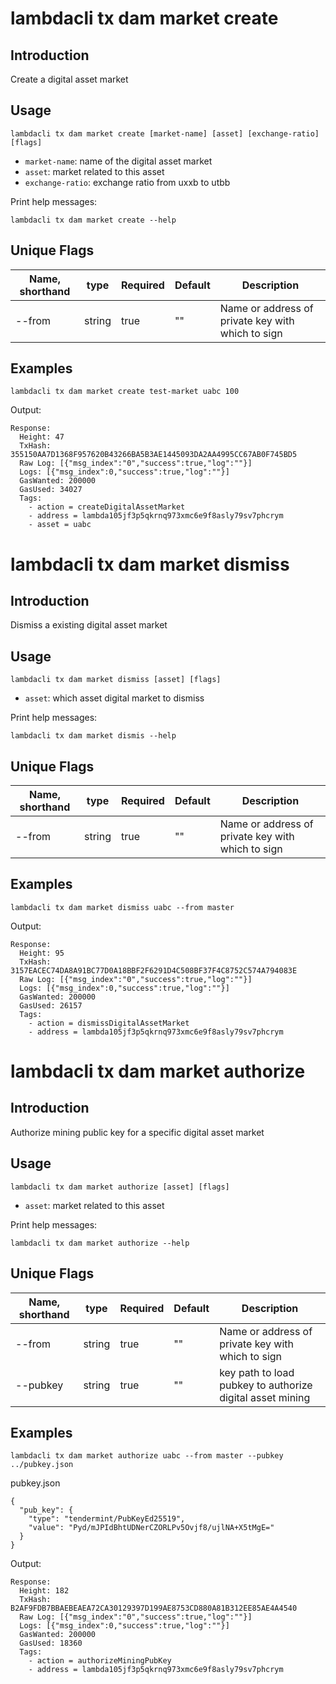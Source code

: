 # lambdacli tx dam market create

## Introduction

Create a digital asset market

## Usage

```
lambdacli tx dam market create [market-name] [asset] [exchange-ratio] [flags]
```

- `market-name`: name of the digital asset market
- `asset`: market related to this asset
- `exchange-ratio`: exchange ratio from uxxb to utbb

Print help messages:
```
lambdacli tx dam market create --help
```

## Unique Flags

| Name, shorthand     | type   | Required | Default  | Description                                                         |
| --------------------| -----  | -------- | -------- | ------------------------------------------------------------------- |
| --from | string | true     | ""       |  Name or address of private key with which to sign |

## Examples

```
lambdacli tx dam market create test-market uabc 100
```

Output:

```
Response:
  Height: 47
  TxHash: 355150AA7D1368F957620B43266BA5B3AE1445093DA2AA4995CC67AB0F745BD5
  Raw Log: [{"msg_index":"0","success":true,"log":""}]
  Logs: [{"msg_index":0,"success":true,"log":""}]
  GasWanted: 200000
  GasUsed: 34027
  Tags:
    - action = createDigitalAssetMarket
    - address = lambda105jf3p5qkrnq973xmc6e9f8asly79sv7phcrym
    - asset = uabc
```

# lambdacli tx dam market dismiss

## Introduction

Dismiss a existing digital asset market

## Usage

```
lambdacli tx dam market dismiss [asset] [flags]
```

- `asset`: which asset digital market to dismiss

Print help messages:
```
lambdacli tx dam market dismis --help
```

## Unique Flags

| Name, shorthand     | type   | Required | Default  | Description                                                         |
| --------------------| -----  | -------- | -------- | ------------------------------------------------------------------- |
| --from | string | true     | ""       |  Name or address of private key with which to sign |

## Examples

```
lambdacli tx dam market dismiss uabc --from master
```

Output:

```
Response:
  Height: 95
  TxHash: 3157EACEC74DA8A91BC77D0A18BBF2F6291D4C508BF37F4C8752C574A794083E
  Raw Log: [{"msg_index":"0","success":true,"log":""}]
  Logs: [{"msg_index":0,"success":true,"log":""}]
  GasWanted: 200000
  GasUsed: 26157
  Tags:
    - action = dismissDigitalAssetMarket
    - address = lambda105jf3p5qkrnq973xmc6e9f8asly79sv7phcrym
```

# lambdacli tx dam market authorize

## Introduction

Authorize mining public key for a specific digital asset market

## Usage

```
lambdacli tx dam market authorize [asset] [flags]
```

- `asset`: market related to this asset

Print help messages:
```
lambdacli tx dam market authorize --help
```

## Unique Flags

| Name, shorthand     | type   | Required | Default  | Description                                                         |
| --------------------| -----  | -------- | -------- | ------------------------------------------------------------------- |
| --from | string | true     | ""       |  Name or address of private key with which to sign |
| --pubkey | string | true     | ""       |  key path to load pubkey to authorize digital asset mining |

## Examples

```
lambdacli tx dam market authorize uabc --from master --pubkey ../pubkey.json
```

pubkey.json
```
{
  "pub_key": {
    "type": "tendermint/PubKeyEd25519",
    "value": "Pyd/mJPIdBhtUDNerCZORLPv5Ovjf8/ujlNA+X5tMgE="
  }
}
```

Output:

```
Response:
  Height: 182
  TxHash: B2AF9FDB7BBAEBEAEA72CA30129397D199AE8753CD880A81B312EE85AE4A4540
  Raw Log: [{"msg_index":"0","success":true,"log":""}]
  Logs: [{"msg_index":0,"success":true,"log":""}]
  GasWanted: 200000
  GasUsed: 18360
  Tags:
    - action = authorizeMiningPubKey
    - address = lambda105jf3p5qkrnq973xmc6e9f8asly79sv7phcrym
```

